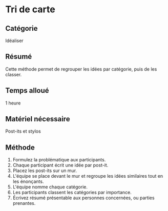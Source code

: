 Tri de carte
===

Catégorie
---
Idéaliser

Résumé
---
Cette méthode permet de regrouper les idées par catégorie, puis de les classer.

Temps alloué
---
1 heure

Matériel nécessaire
---
Post-its et stylos

Méthode
---
1. Formulez la problématique aux participants.
2. Chaque participant écrit une idée par post-it.
3. Placez les post-its sur un mur.
4. L'équipe se place devant le mur et regroupe les idées similaires tout en les énonçants.
5. L'équipe nomme chaque catégorie.
6. Les participants classent les catégories par importance.
7. Écrivez résumé présentable aux personnes concernées, ou parties prenantes.
